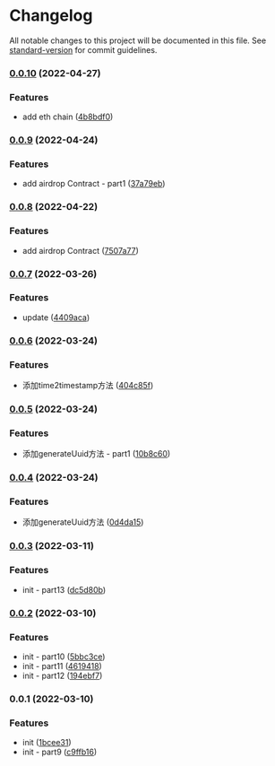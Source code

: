 # Changelog

All notable changes to this project will be documented in this file. See [standard-version](https://github.com/conventional-changelog/standard-version) for commit guidelines.

### [0.0.10](https://github.com/mdexSwap/backend-sdk/compare/v0.0.9...v0.0.10) (2022-04-27)


### Features

* add eth chain ([4b8bdf0](https://github.com/mdexSwap/backend-sdk/commit/4b8bdf01e27a71ed4e0c49b7ff5ad447b6432749))

### [0.0.9](https://github.com/mdexSwap/backend-sdk/compare/v0.0.8...v0.0.9) (2022-04-24)


### Features

* add airdrop Contract - part1 ([37a79eb](https://github.com/mdexSwap/backend-sdk/commit/37a79eb2fb03c6c6fdc54e22e16381d0477a28e1))

### [0.0.8](https://github.com/mdexSwap/backend-sdk/compare/v0.0.7...v0.0.8) (2022-04-22)


### Features

* add airdrop Contract ([7507a77](https://github.com/mdexSwap/backend-sdk/commit/7507a77136899e801793064c3ae7dd9e918790f5))

### [0.0.7](https://github.com/mdexSwap/backend-sdk/compare/v0.0.6...v0.0.7) (2022-03-26)


### Features

* update ([4409aca](https://github.com/mdexSwap/backend-sdk/commit/4409acac166bdaf5f36d868e6c001162eb93bea6))

### [0.0.6](https://github.com/mdexSwap/backend-sdk/compare/v0.0.5...v0.0.6) (2022-03-24)


### Features

* 添加time2timestamp方法 ([404c85f](https://github.com/mdexSwap/backend-sdk/commit/404c85f858a7c54a667515abfbc6d44f0beeea1d))

### [0.0.5](https://github.com/mdexSwap/backend-sdk/compare/v0.0.4...v0.0.5) (2022-03-24)


### Features

* 添加generateUuid方法 - part1 ([10b8c60](https://github.com/mdexSwap/backend-sdk/commit/10b8c60b8e096450d6462c8964a60f42f98a50af))

### [0.0.4](https://github.com/mdexSwap/backend-sdk/compare/v0.0.3...v0.0.4) (2022-03-24)


### Features

* 添加generateUuid方法 ([0d4da15](https://github.com/mdexSwap/backend-sdk/commit/0d4da15d468a2312d7fade2fa7a5039474c9d5b0))

### [0.0.3](https://github.com/mdexSwap/backend-sdk/compare/v0.0.2...v0.0.3) (2022-03-11)


### Features

* init - part13 ([dc5d80b](https://github.com/mdexSwap/backend-sdk/commit/dc5d80b075703d475fdf68bb48cd571129487919))

### [0.0.2](https://github.com/mdexSwap/backend-sdk/compare/v0.0.1...v0.0.2) (2022-03-10)


### Features

* init - part10 ([5bbc3ce](https://github.com/mdexSwap/backend-sdk/commit/5bbc3ce00c4c5360949a0bd600cf4795ea316a8a))
* init - part11 ([4619418](https://github.com/mdexSwap/backend-sdk/commit/4619418f03840c486f323e1d1f4b867f53e23d57))
* init - part12 ([194ebf7](https://github.com/mdexSwap/backend-sdk/commit/194ebf71fd41d189902d3424354195fe32542050))

### 0.0.1 (2022-03-10)


### Features

* init ([1bcee31](https://github.com/mdexSwap/backend-sdk/commit/1bcee3151da2e2a3dccf0675d83d7bc3ac091204))
* init - part9 ([c9ffb16](https://github.com/mdexSwap/backend-sdk/commit/c9ffb167271f961a86097daafe7617bac8eea2bd))
